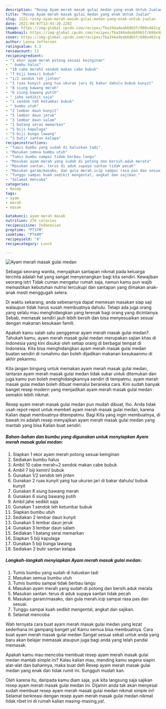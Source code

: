 ```yaml
---
description: "Resep Ayam merah masak gulai medan yang enak Untuk Jualan"
title: "Resep Ayam merah masak gulai medan yang enak Untuk Jualan"
slug: 1221-resep-ayam-merah-masak-gulai-medan-yang-enak-untuk-jualan
date: 2021-04-07T13:43:20.220Z
image: https://img-global.cpcdn.com/recipes/fba344adeab68b5f/680x482cq70/ayam-merah-masak-gulai-medan-foto-resep-utama.jpg
thumbnail: https://img-global.cpcdn.com/recipes/fba344adeab68b5f/680x482cq70/ayam-merah-masak-gulai-medan-foto-resep-utama.jpg
cover: https://img-global.cpcdn.com/recipes/fba344adeab68b5f/680x482cq70/ayam-merah-masak-gulai-medan-foto-resep-utama.jpg
author: Leona Jefferson
ratingvalue: 4.3
reviewcount: 13
recipeingredient:
- "1 ekor ayam merah potong sesuai keinginan"
- " bumbu halus"
- "10 cabe merah2 sendok makan cabe bubuk"
- "7 biji kemiri bubuk"
- "1/2 sendok teh jinten"
- "2 ruas kunyit yang tua ukuran jari di bakar dahulu bubuk kunyit"
- "8 siung bawang merah"
- "6 siung bawang putih"
- " jahe sedikit saja"
- "1 sendok teh ketumbar bubuk"
- " bumbu utuh"
- "2 lembar daun kunyit"
- "5 lembar daun jeruk"
- "3 lembar daun salam"
- "1 batang serai memarkan"
- "5 biji kapulaga"
- "5 biji bunga lawang"
- "2 butir santan kelapa"
recipeinstructions:
- "Tumis bumbu yang sudah di haluskan tadi"
- "Masukan semua bumbu utuh"
- "Tumis bumbu sampai tidak berbau langu"
- "Masukan ayam merah yang sudah di potong dan bersih.aduk merata"
- "Masukan santan. terus di aduk supaya santan tidak pecah"
- "Masukan garam/masako, dan gula merah.icip sampai rasa pas dan sesuai."
- "Tunggu sampai kuah sedikit mengental, angkat dan sajikan."
- "Selamat mencoba"
categories:
- Resep
tags:
- ayam
- merah
- masak

katakunci: ayam merah masak 
nutrition: 276 calories
recipecuisine: Indonesian
preptime: "PT37M"
cooktime: "PT44M"
recipeyield: "4"
recipecategory: Lunch

---
```



![Ayam merah masak gulai medan](https://img-global.cpcdn.com/recipes/fba344adeab68b5f/680x482cq70/ayam-merah-masak-gulai-medan-foto-resep-utama.jpg)

Sebagai seorang wanita, menyajikan santapan nikmat pada keluarga tercinta adalah hal yang sangat menyenangkan bagi kita sendiri. Kewajiban seorang istri Tidak cuman mengatur rumah saja, namun kamu pun wajib memastikan kebutuhan nutrisi tercukupi dan santapan yang dimakan anak-anak mesti menggugah selera.

Di waktu  sekarang, anda sebenarnya dapat memesan masakan siap saji walaupun tidak harus susah membuatnya dahulu. Tetapi ada juga orang yang selalu mau menghidangkan yang terenak bagi orang yang dicintainya. Sebab, memasak sendiri jauh lebih bersih dan bisa menyesuaikan sesuai dengan makanan kesukaan famili. 



Apakah kamu salah satu penggemar ayam merah masak gulai medan?. Tahukah kamu, ayam merah masak gulai medan merupakan sajian khas di Indonesia yang kini disukai oleh setiap orang di berbagai tempat di Indonesia. Kita bisa menghidangkan ayam merah masak gulai medan buatan sendiri di rumahmu dan boleh dijadikan makanan kesukaanmu di akhir pekanmu.

Kita jangan bingung untuk memakan ayam merah masak gulai medan, lantaran ayam merah masak gulai medan tidak sukar untuk ditemukan dan juga kamu pun boleh menghidangkannya sendiri di tempatmu. ayam merah masak gulai medan boleh dibuat memalui beraneka cara. Kini sudah banyak banget resep modern yang menjadikan ayam merah masak gulai medan semakin lebih nikmat.

Resep ayam merah masak gulai medan pun mudah dibuat, lho. Anda tidak usah repot-repot untuk membeli ayam merah masak gulai medan, karena Kalian dapat membuatnya ditempatmu. Bagi Kita yang ingin membuatnya, di bawah ini adalah resep menyajikan ayam merah masak gulai medan yang mantab yang bisa Kalian buat sendiri.

<!--inarticleads1-->

##### Bahan-bahan dan bumbu yang digunakan untuk menyiapkan Ayam merah masak gulai medan:

1. Siapkan 1 ekor ayam merah potong sesuai keinginan
1. Sediakan  bumbu halus
1. Ambil 10 cabe merah+2 sendok makan cabe bubuk
1. Ambil 7 biji kemiri/ bubuk
1. Gunakan 1/2 sendok teh jinten
1. Gunakan 2 ruas kunyit yang tua ukuran jari di bakar dahulu/ bubuk kunyit
1. Gunakan 8 siung bawang merah
1. Gunakan 6 siung bawang putih
1. Ambil  jahe sedikit saja
1. Gunakan 1 sendok teh ketumbar bubuk
1. Siapkan  bumbu utuh
1. Sediakan 2 lembar daun kunyit
1. Gunakan 5 lembar daun jeruk
1. Gunakan 3 lembar daun salam
1. Sediakan 1 batang serai memarkan
1. Siapkan 5 biji kapulaga
1. Gunakan 5 biji bunga lawang
1. Sediakan 2 butir santan kelapa




<!--inarticleads2-->

##### Langkah-langkah menyiapkan Ayam merah masak gulai medan:

1. Tumis bumbu yang sudah di haluskan tadi
1. Masukan semua bumbu utuh
1. Tumis bumbu sampai tidak berbau langu
1. Masukan ayam merah yang sudah di potong dan bersih.aduk merata
1. Masukan santan. terus di aduk supaya santan tidak pecah
1. Masukan garam/masako, dan gula merah.icip sampai rasa pas dan sesuai.
1. Tunggu sampai kuah sedikit mengental, angkat dan sajikan.
1. Selamat mencoba




Wah ternyata cara buat ayam merah masak gulai medan yang lezat sederhana ini gampang banget ya! Kamu semua bisa membuatnya. Cara buat ayam merah masak gulai medan Sangat sesuai sekali untuk anda yang baru akan belajar memasak ataupun juga bagi anda yang telah pandai memasak.

Apakah kamu mau mencoba membuat resep ayam merah masak gulai medan mantab simple ini? Kalau kalian mau, mending kamu segera siapin alat-alat dan bahannya, maka buat deh Resep ayam merah masak gulai medan yang enak dan tidak rumit ini. Sungguh mudah kan. 

Oleh karena itu, daripada kamu diam saja, yuk kita langsung saja sajikan resep ayam merah masak gulai medan ini. Dijamin anda tak akan menyesal sudah membuat resep ayam merah masak gulai medan nikmat simple ini! Selamat berkreasi dengan resep ayam merah masak gulai medan nikmat tidak ribet ini di rumah kalian masing-masing,ya!.

